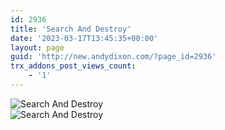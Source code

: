 ```yaml
---
id: 2936
title: 'Search And Destroy'
date: '2023-03-17T13:45:35+00:00'
layout: page
guid: 'http://new.andydixon.com/?page_id=2936'
trx_addons_post_views_count:
    - '1'
---
```


![Search And Destroy](https://i0.wp.com/assets.g8x2.ldn.idrivee2-23.com/posters/Search%20And%20Destroy%2001.jpg?w=1200&ssl=1 "Search And Destroy")  
![Search And Destroy](https://i0.wp.com/assets.g8x2.ldn.idrivee2-23.com/posters/Search%20And%20Destroy%2002.jpg?w=1200&ssl=1 "Search And Destroy")